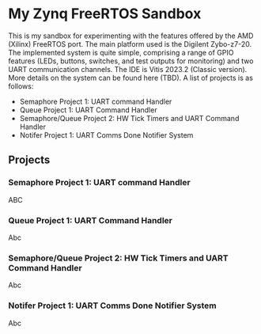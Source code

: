 # My Zynq FreeRTOS Sandbox
This is my sandbox for experimenting with the features offered by the AMD (Xilinx) FreeRTOS port. The main platform used is the Digilent Zybo-z7-20. The implemented system is quite simple, comprising a range of GPIO features (LEDs, buttons, switches, and test outputs for monitoring) and two UART communication channels. The IDE is Vitis 2023.2 (Classic version). More details on the system can be found here (TBD). A list of projects is as follows:

- Semaphore Project 1: UART command Handler
- Queue Project 1: UART Command Handler
- Semaphore/Queue Project 2: HW Tick Timers and UART Command Handler
- Notifer Project 1: UART Comms Done Notifier System

## Projects
### Semaphore Project 1: UART command Handler
ABC

### Queue Project 1: UART Command Handler
Abc

### Semaphore/Queue Project 2: HW Tick Timers and UART Command Handler
Abc

### Notifer Project 1: UART Comms Done Notifier System
Abc



 


